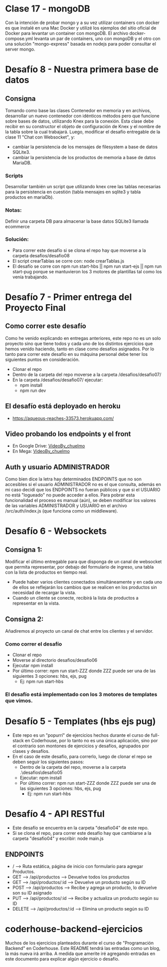 # Clase 17 - mongoDB

Con la intención de probar mongo y a su vez utilizar containers con docker es que instalé en una Mac Docker y utilizé los ejemplos del sitio oficial de Docker para levantar un container con mongoDB.
El archivo docker-compose.yml levanta un par de containers, uno con mongoDB y el otro con una solución "mongo-express" basada en nodejs para poder consultar el server mongo.

# Desafío 8 - Nuestra primera base de datos

## Consigna

Tomando como base las clases Contenedor en memoria y en archivos, desarrollar un nuevo contenedor con idénticos métodos pero que funcione sobre bases de datos, utilizando Knex para la conexión. Esta clase debe recibir en su constructor el objeto de configuración de Knex y el nombre de la tabla sobre la cual trabajará. Luego, modificar el desafío entregable de la clase 11 "Chat con Websocket", y:

- cambiar la persistencia de los mensajes de filesystem a base de datos SQLite3.
- cambiar la persistencia de los productos de memoria a base de datos MariaDB.

### Scripts

Desarrollar también un script que utilizando knex cree las tablas necesarias para la persistencia en cuestión (tabla mensajes en sqlite3 y tabla productos en mariaDb).

### Notas:

Definir una carpeta DB para almacenar la base datos SQLite3 llamada ecommerce

### Solución:

- Para correr este desafío si se clona el repo hay que moverse a la carpeta desafios/desafio08
- El script crearTablas se corre con: node crearTablas.js
- El desafío se corre con npm run start-hbs || npm run start-ejs || npm run start-pug porque se mantuvieron los 3 motores de plantillas tal como los venía trabajando.

# Desafío 7 - Primer entrega del Proyecto Final

## Como correr este desafío

Como he venido explicando en entregas anteriores, este repo no es un solo proyecto sino que tiene todos y cada uno de los distintos ejercicios que hemos venido haciendo, tanto en clase como desafíos asignados. Por lo tanto para correr este desafío en su máquina personal debe tener los siguientes puntos en consideración.

- Clonar el repo
- Dentro de la carpeta del repo moverse a la carpeta /desafios/desafio07/
- En la carpeta /desafios/desafio07/ ejecutar:
  - npm install
  - npm run dev

## El desafío está deployado en heroku

- https://aqueous-reaches-33573.herokuapp.com/

## Video probando los endpoints y el front

- En Google Drive: [VideoBy_chuelmo](https://drive.google.com/file/d/1rNYoF_xUZME3xKCkD7EpmAaHlH60x6IQ/view?usp=sharing)
- En Mega: [VideoBy_chuelmo](https://mega.nz/file/AUYBXS5b#ESDreBpX38FxdixiqbedPscdzgQJGeScVmpeR7uJa4g)

## Auth y usuario ADMINISTRADOR

Como bien dice la letra hay determinados ENDPOINTS que no son accesibles si el usuario ADMINISTRADOR no es el que consulta, además en mi caso decidí que los ENDPOINTS no fueran públicos y que si el USUARIO no está "logueado" no puede acceder a ellos.
Para pobrar esta funcionalidad el proceso es manual (aún), se deben modificar los valores de las variables ADMINISTRADOR y USUARIO en el archivo /src/auth/index.js (que funciona como un middleware).

# Desafío 6 - Websockets

## Consigna 1:

Modificar el último entregable para que disponga de un canal de websocket que permita representar, por debajo del formulario de ingreso, una tabla con la lista de productos en tiempo real.

- Puede haber varios clientes conectados simultáneamente y en cada uno de ellos se reflejarán los cambios que se realicen en los productos sin necesidad de recargar la vista.
- Cuando un cliente se conecte, recibirá la lista de productos a representar en la vista.

## Consigna 2:

Añadiremos al proyecto un canal de chat entre los clientes y el servidor.

### Como correr el desafío

- Clonar el repo
- Moverse al directorio desafios/desafio06
- Ejecutar npm install
- Por último correr: npm run start-ZZZ donde ZZZ puede ser una de las siguientes 3 opciones: hbs, ejs, pug
  - Ej: npm run start-hbs

### El desafío está implementado con los 3 motores de templates que vimos.

# Desafío 5 - Templates (hbs ejs pug)

- Este repo es un "popurrí" de ejercicios hechos durante el curso de full-stack en Coderhouse, por lo tanto no es una única aplicación, sino por el contrario son montones de ejercicios y desafíos, agrupados por clases y desafíos.
- En el caso de este desafío, para correrlo, luego de clonar el repo se deben seguir los siguientes pasos:
  - Dentro de la carpeta del repo, moverse a la carpeta .\desafios\desafio05
  - Ejecutar: npm install
  - Por último correr: npm run start-ZZZ donde ZZZ puede ser una de las siguientes 3 opciones: hbs, ejs, pug
    - Ej: npm run start-hbs

# Desafío 4 - API RESTful

- Este desafío se encuentra en la carpeta "desafio04" de este repo.
- Si se clona el repo, para correr este desafío hay que cambiarse a la carpeta "desafio04" y escribir: node main.js

## ENDPOINTS

- / --> Ruta estática, página de inicio con formulario para agregar Productos.
- GET --> /api/productos --> Devuelve todos los productos
- GET --> /api/productos/:id --> Devuelve un producto según su ID
- POST --> /api/productos --> Recibe y agrega un producto, lo devuelve son su ID asignado
- PUT --> /api/productos/:id --> Recibe y actualiza un producto según su ID
- DELETE --> /api/productos/:id --> Elimina un producto según su ID

# coderhouse-backend-ejercicios

Muchos de los ejercicios planteados durante el curso de "Programación Backend" en Coderhouse.
Este README tendrá las entradas como un blog, la más nueva irá arriba.
A medida que amerite iré agregando entradas en este documento para explicar algún ejercicio o desafío.

